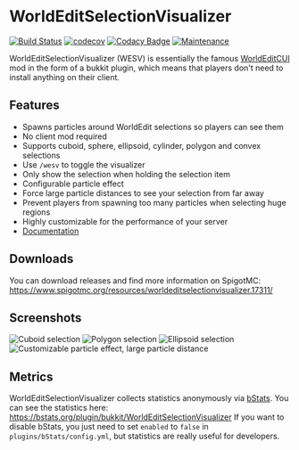 # WorldEditSelectionVisualizer
[![Build Status](https://travis-ci.org/MrMicky-FR/WorldEditSelectionVisualizer.svg?branch=master)](https://travis-ci.org/MrMicky-FR/WorldEditSelectionVisualizer) 
[![codecov](https://codecov.io/gh/MrMicky-FR/WorldEditSelectionVisualizer/branch/master/graph/badge.svg)](https://codecov.io/gh/MrMicky-FR/WorldEditSelectionVisualizer)
[![Codacy Badge](https://api.codacy.com/project/badge/Grade/a9fd5bd3cfa3443cac965a7c89ebbccb)](https://www.codacy.com/app/MrMicky-FR/WorldEditSelectionVisualizer?utm_source=github.com&amp;utm_medium=referral&amp;utm_content=MrMicky-FR/WorldEditSelectionVisualizer&amp;utm_campaign=Badge_Grade) 
[![Maintenance](https://img.shields.io/maintenance/yes/2018.svg)]()

WorldEditSelectionVisualizer (WESV) is essentially the famous [WorldEditCUI](http://www.minecraftforum.net/topic/2171206-172-worldeditcui/) mod in the form of a bukkit plugin, which means that players don't need to install anything on their client.

## Features

- Spawns particles around WorldEdit selections so players can see them
- No client mod required
- Supports cuboid, sphere, ellipsoid, cylinder, polygon and convex selections
- Use `/wesv` to toggle the visualizer
- Only show the selection when holding the selection item
- Configurable particle effect
- Force large particle distances to see your selection from far away
- Prevent players from spawning too many particles when selecting huge regions
- Highly customizable for the performance of your server
- [Documentation](http://martinambrus.github.io/WorldEdit-ServerSide-Visualizer/javadoc)

## Downloads

You can download releases and find more information on SpigotMC: https://www.spigotmc.org/resources/worldeditselectionvisualizer.17311/

## Screenshots

![Cuboid selection](https://proxy.spigotmc.org/2d092800fc87fc4cae09cb4191207971ef8a002a?url=http%3A%2F%2Fi.imgur.com%2F0MAcN3o.png) ![Polygon selection](https://proxy.spigotmc.org/5a6ad5f03fe42e43b289d84a16c429d369868451?url=http%3A%2F%2Fi.imgur.com%2FOqSQQr7.png) ![Ellipsoid selection](https://proxy.spigotmc.org/814c230f1f30bd9b4a20743c473074ade8b7510d?url=http%3A%2F%2Fi.imgur.com%2FpOwYY62.png) ![Customizable particle effect, large particle distance](https://proxy.spigotmc.org/a3a2b2fe96a312f3a5d8bdfe8b36c07134037e97?url=http%3A%2F%2Fi.imgur.com%2FVcR0IMA.png)

## Metrics

WorldEditSelectionVisualizer collects statistics anonymously via [bStats](https://bstats.org/). You can see the statistics here: https://bstats.org/plugin/bukkit/WorldEditSelectionVisualizer
If you want to disable bStats, you just need to set `enabled` to `false` in `plugins/bStats/config.yml`, but statistics are really useful for developers.
